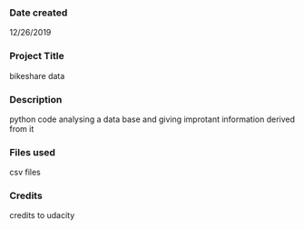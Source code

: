 ### Date created
12/26/2019

### Project Title
bikeshare data

### Description
python code analysing a data base and giving improtant information derived from it

### Files used
csv files 

### Credits
credits to udacity


